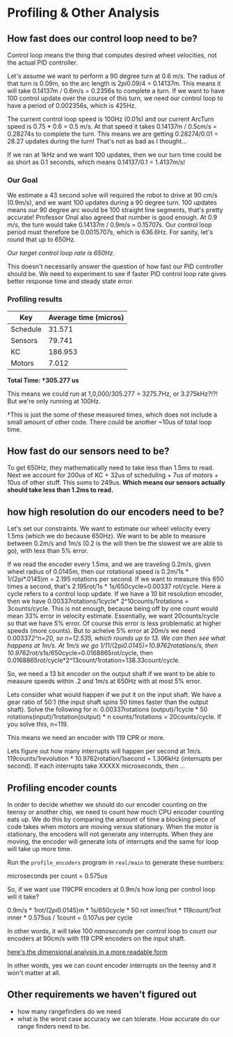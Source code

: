 # Profiling & Other Analysis

## How fast does our control loop need to be?

Control loop means the thing that computes desired wheel velocities, not the actual PID controller.

Let's assume we want to perform a 90 degree turn at 0.6 m/s. The radius of that turn is 0.09m, so the arc length is 2*pi*0.09/4 = 0.14137m. This means it will take 0.14137m / 0.6m/s = 0.2356s to complete a turn. If we want to have 100 control update over the course of this turn, we need our control loop to have a period of 0.002356s, which is 425Hz.

The current control loop speed is 100Hz (0.01s) and our current ArcTurn speed is 0.75 * 0.6 = 0.5 m/s. At that speed it takes 0.14137m / 0.5cm/s = 0.28274s to complete the turn. This means we are getting 0.28274/0.01 = 28.27 updates during the turn! That's not as bad as I thought...

If we ran at 1kHz and we want 100 updates, then we our turn time could be as short as 0.1 seconds, which means 0.14137/0.1 = 1.4137m/s!

### Our Goal

We estimate a 43 second solve will required the robot to drive at 90 cm/s (0.9m/s), and we want 100 updates during a 90 degree turn. 100 updates means our 90 degree arc would be 100 straight line segments, that's pretty accurate! Professor Onal also agreed that number is good enough. At 0.9 m/s, the turn would take 0.14137m / 0.9m/s = 0.15707s. Our control loop period must therefore be 0.0015707s, which is 636.6Hz. For sanity, let's round that up to 650Hz.

*Our target control loop rate is 650Hz*.

This doesn't necessarily answer the question of how fast our PID controller should be. We need to experiment to see if faster PID control loop rate gives better response time and steady state error.

### Profiling results

|Key   | Average time (micros)|
|---------|----------------------|
|Schedule | 31.571       |
|Sensors | 79.741       |
|KC    | 186.953       |
|Motors  |  7.012       |

**Total Time: †305.277 us**

This means we could run at 1,0,000/305.277 = 3275.7Hz, or 3.275kHz?!?! But we're only running at 100Hz.

†This is just the some of these measured times, which does not include a small amount of other code. There could be another ~10us of total loop time.


## How fast do our sensors need to be?

To get 650Hz, they mathematically need to take less than 1.5ms to read. Next we account for 200us of KC + 32us of scheduling + 7us of motors + 10us of other stuff. This sums to 249us. **Which means our sensors actually should take less than 1.2ms to read.**

## how high resolution do our encoders need to be?

Let's set our constraints. We want to estimate our wheel velocity every 1.5ms (which we do because 650Hz). We want to be able to measure between 0.2m/s and 1m/s (0.2 is the will then be the slowest we are able to go), with less than 5% error.

If we read the encoder every 1.5ms, and we are traveling 0.2m/s, given wheel radius of 0.0145m, then our rotational speed is 0.2m/1s * 1/(2pi*.0145)m = 2.195 rotations per second. If we want to measure this 650 times a second, that's 2.195rot/1s * 1s/650cycle=0.00337 rot/cycle. Here a cycle refers to a control loop update. If we have a 10 bit resolution encoder, then we have 0.00337rotations/1cycle* 2^10counts/1rotations = 3counts/cycle. This is not enough, because being off by one count would mean 33% error in velocity estimate. Essentially, we want 20counts/cycle so that we have 5% error. Of course this error is less problematic at higher speeds (more counts). But to acheive 5% error at 20m/s we need 0.00337*2^n=20, so n=12.535, which rounds up to 13. We can then see what happens at 1m/s. At 1m/s we go 1/1*1/(2pi*0.0145)=10.9762rotations/s, then 10.9762rot/s*1s/650cycle=0.0168865rot/cycle, then 0.0168865rot/cycle*2^13count/1rotation=138.33count/cycle.

So, we need a 13 bit encoder on the output shaft if we want to be able to measure speeds within .2 and 1m/s at 650Hz with at most 5% error.

Lets consider what would happen if we put it on the input shaft. We have a gear ratio of 50:1 (the input shaft spins 50 times faster than the output shaft). Solve the following for n: 0.00337rotations (output)/1cycle * 50 rotations(input)/1rotation(output) * n counts/1rotations = 20counts/cycle. If you solve this, n=119.

This means we need an encoder with 119 CPR or more.

Lets figure out how many interrupts will happen per second at 1m/s. 119counts/1revolution * 10.9762rotation/1second = 1.306kHz (interrupts per second). If each interrupts take XXXXX microseconds, then ...

## Profiling encoder counts

In order to decide whether we should do our encoder counting on the teensy or another chip, we need to count how much CPU encoder counting eats up. We do this by comparing the amount of time a blocking piece of code takes when motors are moving versus stationary. When the motor is stationary, the encoders will not generate any interrupts. When they are moving, the encoder will generate lots of interrupts and the same for loop will take up more time.

Run the `profile_encoders` program in `real/main` to generate these numbers:

microseconds per count = 0.575us

So, if we want use 119CPR encoders at 0.9m/s how long per control loop will it take?

0.9m/s * 1rot/(2*pi*0.0145)m * 1s/650cycle * 50 rot inner/1rot * 119count/1rot inner * 0.575us / 1count = 0.107us per cycle

In other words, it will take 100 *nanoseconds* per control loop to count our encoders at 90cm/s with 119 CPR encoders on the input shaft.

[here's the dimensional analysis in a more readable form](https://latex.codecogs.com/gif.latex?\LARGE&space;\frac{0.9m}{1s}&space;*&space;\frac{1\text{&space;outer&space;shaft&space;rotation}}{2\pi*0.0145m}&space;*&space;\frac{1s}{650\text{&space;cycle}}&space;*&space;\frac{50\text{&space;inner&space;shaft&space;rotation}}{1\text{&space;outer&space;shaft&space;rotation}}&space;*&space;\frac{119\text{&space;counts}}{1\text{&space;inner&space;shaft&space;rotation}}&space;*&space;\frac{0.575us}{1\text{&space;count}}&space;=&space;\frac{0.107us}{\text{cycle}})

In other words, yes we can count encoder interrupts on the teensy and it won't matter at all.

## Other requirements we haven't figured out

 - how many rangefinders do we need
 - what is the worst case accuracy we can tolerate. How accurate do our range finders need to be.
